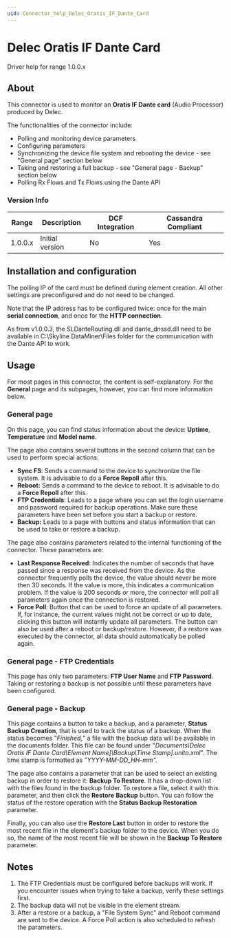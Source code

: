 ```yaml
---
uid: Connector_help_Delec_Oratis_IF_Dante_Card
---
```


# Delec Oratis IF Dante Card

Driver help for range 1.0.0.x

## About

This connector is used to monitor an **Oratis IF Dante card** (Audio Processor) produced by Delec.

The functionalities of the connector include:

- Polling and monitoring device parameters
- Configuring parameters
- Synchronizing the device file system and rebooting the device - see "General page" section below
- Taking and restoring a full backup - see "General page - Backup" section below
- Polling Rx Flows and Tx Flows using the Dante API

### Version Info

| Range | Description | DCF Integration | Cassandra Compliant |
|------------------|-----------------|---------------------|-------------------------|
| 1.0.0.x          | Initial version | No                  | Yes                     |

## Installation and configuration

The polling IP of the card must be defined during element creation. All other settings are preconfigured and do not need to be changed.

Note that the IP address has to be configured twice: once for the main **serial connection**, and once for the **HTTP connection**.

As from v1.0.0.3, the SLDanteRouting.dll and dante_dnssd.dll need to be available in C:\Skyline DataMiner\Files folder for the communication with the Dante API to work.

## Usage

For most pages in this connector, the content is self-explanatory. For the **General** page and its subpages, however, you can find more information below.

### General page

On this page, you can find status information about the device: **Uptime**, **Temperature** and **Model name**.

The page also contains several buttons in the second column that can be used to perform special actions:

- **Sync FS**: Sends a command to the device to synchronize the file system. It is advisable to do a **Force Repoll** after this.
- **Reboot:** Sends a command to the device to reboot. It is advisable to do a **Force Repoll** after this.
- **FTP Credentials**: Leads to a page where you can set the login username and password required for backup operations. Make sure these parameters have been set before you start a backup or restore.
- **Backup:** Leads to a page with buttons and status information that can be used to take or restore a backup.

The page also contains parameters related to the internal functioning of the connector. These parameters are:

- **Last Response Received:** Indicates the number of seconds that have passed since a response was received from the device.
  As the connector frequently polls the device, the value should never be more then 30 seconds. If the value is more, this indicates a communication problem. If the value is 200 seconds or more, the connector will poll all parameters again once the connection is restored.
- **Force Poll**: Button that can be used to force an update of all parameters. If, for instance, the current values might not be correct or up to date, clicking this button will instantly update all parameters.
  The button can also be used after a reboot or backup/restore. However, if a restore was executed by the connector, all data should automatically be polled again.

### General page - FTP Credentials

This page has only two parameters: **FTP User Name** and **FTP Password**. Taking or restoring a backup is not possible until these parameters have been configured.

### General page - Backup

This page contains a button to take a backup, and a parameter, **Status Backup Creation**, that is used to track the status of a backup. When the status becomes "*Finished,*" a file with the backup data will be available in the documents folder. This file can be found under "*Documents\Delec Oratis *IF Dante Card*\\Element Name\]\Backup\\Time Stamp\].unito.xml*". The time stamp is formatted as "*YYYY-MM-DD_HH-mm".*

The page also contains a parameter that can be used to select an existing backup in order to restore it: **Backup To Restore**. It has a drop-down list with the files found in the backup folder. To restore a file, select it with this parameter, and then click the **Restore** **Backup** button. You can follow the status of the restore operation with the **Status Backup Restoration** parameter.

Finally, you can also use the **Restore Last** button in order to restore the most recent file in the element's backup folder to the device. When you do so, the name of the most recent file will be shown in the **Backup To Restore** parameter.

## Notes

1. The FTP Credentials must be configured before backups will work. If you encounter issues when trying to take a backup, verify these settings first.
1. The backup data will not be visible in the element stream.
1. After a restore or a backup, a "File System Sync" and Reboot command are sent to the device. A Force Poll action is also scheduled to refresh the parameters.
